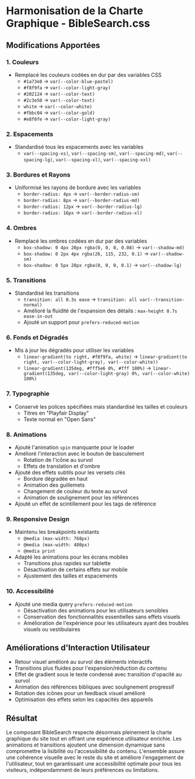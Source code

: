 # Harmonisation de la Charte Graphique - BibleSearch.css

## Modifications Apportées

### 1. Couleurs

- Remplacé les couleurs codées en dur par des variables CSS
  - `#1a73e8` → `var(--color-blue-pastel)`
  - `#f8f9fa` → `var(--color-light-gray)`
  - `#202124` → `var(--color-text)`
  - `#2c3e50` → `var(--color-text)`
  - `white` → `var(--color-white)`
  - `#fbbc04` → `var(--color-gold)`
  - `#e8f0fe` → `var(--color-light-gray)`

### 2. Espacements

- Standardisé tous les espacements avec les variables
  - `var(--spacing-xs)`, `var(--spacing-sm)`, `var(--spacing-md)`, `var(--spacing-lg)`, `var(--spacing-xl)`, `var(--spacing-xxl)`

### 3. Bordures et Rayons

- Uniformisé les rayons de bordure avec les variables
  - `border-radius: 4px` → `var(--border-radius-sm)`
  - `border-radius: 8px` → `var(--border-radius-md)`
  - `border-radius: 12px` → `var(--border-radius-lg)`
  - `border-radius: 16px` → `var(--border-radius-xl)`

### 4. Ombres

- Remplacé les ombres codées en dur par des variables
  - `box-shadow: 0 4px 20px rgba(0, 0, 0, 0.08)` → `var(--shadow-md)`
  - `box-shadow: 0 2px 4px rgba(26, 115, 232, 0.1)` → `var(--shadow-sm)`
  - `box-shadow: 0 5px 20px rgba(0, 0, 0, 0.1)` → `var(--shadow-lg)`

### 5. Transitions

- Standardisé les transitions
  - `transition: all 0.3s ease` → `transition: all var(--transition-normal)`
  - Amélioré la fluidité de l'expansion des détails : `max-height 0.7s ease-in-out`
  - Ajouté un support pour `prefers-reduced-motion`

### 6. Fonds et Dégradés

- Mis à jour les dégradés pour utiliser les variables
  - `linear-gradient(to right, #f8f9fa, white)` → `linear-gradient(to right, var(--color-light-gray), var(--color-white))`
  - `linear-gradient(135deg, #fff5e6 0%, #fff 100%)` → `linear-gradient(135deg, var(--color-light-gray) 0%, var(--color-white) 100%)`

### 7. Typographie

- Conservé les polices spécifiées mais standardisé les tailles et couleurs
  - Titres en "Playfair Display"
  - Texte normal en "Open Sans"

### 8. Animations

- Ajouté l'animation `spin` manquante pour le loader
- Amélioré l'interaction avec le bouton de basculement
  - Rotation de l'icône au survol
  - Effets de translation et d'ombre
- Ajouté des effets subtils pour les versets clés
  - Bordure dégradée en haut
  - Animation des guillemets
  - Changement de couleur du texte au survol
  - Animation de soulignement pour les références
- Ajouté un effet de scintillement pour les tags de référence

### 9. Responsive Design

- Maintenu les breakpoints existants
  - `@media (max-width: 768px)`
  - `@media (max-width: 480px)`
  - `@media print`
- Adapté les animations pour les écrans mobiles
  - Transitions plus rapides sur tablette
  - Désactivation de certains effets sur mobile
  - Ajustement des tailles et espacements

### 10. Accessibilité

- Ajouté une media query `prefers-reduced-motion`
  - Désactivation des animations pour les utilisateurs sensibles
  - Conservation des fonctionnalités essentielles sans effets visuels
  - Amélioration de l'expérience pour les utilisateurs ayant des troubles visuels ou vestibulaires

## Améliorations d'Interaction Utilisateur

- Retour visuel amélioré au survol des éléments interactifs
- Transitions plus fluides pour l'expansion/réduction du contenu
- Effet de gradient sous le texte condensé avec transition d'opacité au survol
- Animation des références bibliques avec soulignement progressif
- Rotation des icônes pour un feedback visuel amélioré
- Optimisation des effets selon les capacités des appareils

## Résultat

Le composant BibleSearch respecte désormais pleinement la charte graphique du site tout en offrant une expérience utilisateur enrichie. Les animations et transitions ajoutent une dimension dynamique sans compromettre la lisibilité ou l'accessibilité du contenu. L'ensemble assure une cohérence visuelle avec le reste du site et améliore l'engagement de l'utilisateur, tout en garantissant une accessibilité optimale pour tous les visiteurs, indépendamment de leurs préférences ou limitations.
